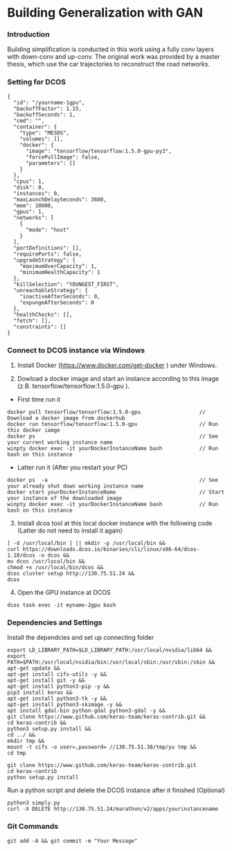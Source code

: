 # Building Generalization with GAN

### Introduction

Building simplification is conducted in this work using a fully conv layers with down-conv and up-conv. The original work was provided by a master thesis, which use the car trajectories to reconstruct the road networks.


### Setting for DCOS
```
{
  "id": "/yourname-1gpu",
  "backoffFactor": 1.15,
  "backoffSeconds": 1,
  "cmd": "",
  "container": {
    "type": "MESOS",
    "volumes": [],
    "docker": {
      "image": "tensorflow/tensorflow:1.5.0-gpu-py3",
      "forcePullImage": false,
      "parameters": []
    }
  },
  "cpus": 1,
  "disk": 0,
  "instances": 0,
  "maxLaunchDelaySeconds": 3600,
  "mem": 10000,
  "gpus": 1,
  "networks": [
    {
      "mode": "host"
    }
  ],
  "portDefinitions": [],
  "requirePorts": false,
  "upgradeStrategy": {
    "maximumOverCapacity": 1,
    "minimumHealthCapacity": 1
  },
  "killSelection": "YOUNGEST_FIRST",
  "unreachableStrategy": {
    "inactiveAfterSeconds": 0,
    "expungeAfterSeconds": 0
  },
  "healthChecks": [],
  "fetch": [],
  "constraints": []
}
```

### Connect to DCOS instance via Windows

1. Install Docker (https://www.docker.com/get-docker ) under Windows.

2. Dowload a docker image and start an instance according to this image (z.B. tensorflow/tensorflow:1.5.0-gpu ).

- First time run it
```
docker pull tensorflow/tensorflow:1.5.0-gpu                   // Download a docker image from dockerhub
docker run tensorflow/tensorflow:1.5.0-gpu                    // Run this docker iamge
docker ps                                                     // See your current working instance name
winpty docker exec -it yourDockerInstanceName bash            // Run bash on this instance
```

- Latter run it (After you restart your PC)
```
docker ps  -a                                                 // See your already shut down working instance name
docker start yourDockerInstanceName                           // Start your instance of the downloaded image
winpty docker exec -it yourDockerInstanceName bash            // Run  bash on this instance
```

3. Install dcos tool at this local docker instance with the following code (Latter do not need to install it again)
```
[ -d /usr/local/bin ] || mkdir -p /usr/local/bin && 
curl https://downloads.dcos.io/binaries/cli/linux/x86-64/dcos-1.10/dcos -o dcos && 
mv dcos /usr/local/bin && 
chmod +x /usr/local/bin/dcos && 
dcos cluster setup http://130.75.51.24 && 
dcos
```
4.  Open the GPU instance at DCOS
```
dcos task exec -it myname-2gpu bash
```



### Dependencies and Settings

Install the dependcies and set up connecting folder
```
export LD_LIBRARY_PATH=$LD_LIBRARY_PATH:/usr/local/nvidia/lib64 &&
export PATH=$PATH:/usr/local/nvidia/bin:/usr/local/sbin:/usr/sbin:/sbin &&
apt-get update &&
apt-get install cifs-utils -y &&
apt-get install git -y &&
apt-get install python3-pip -y &&
pip3 install keras &&
apt-get install python3-tk -y &&
apt-get install python3-skimage -y &&
apt install gdal-bin python-gdal python3-gdal -y &&
git clone https://www.github.com/keras-team/keras-contrib.git &&
cd keras-contrib &&
python3 setup.py install &&
cd ../ &&
mkdir tmp &&
mount -t cifs -o user=,password= //130.75.51.38/tmp/yu tmp &&
cd tmp 

git clone https://www.github.com/keras-team/keras-contrib.git
cd keras-contrib
python setup.py install

```
Run a python script and delete the DCOS instance after it finished (Optional)
```
python3 simply.py
curl -X DELETE http://130.75.51.24/marathon/v2/apps/yourinstancename
```

### Git Commands

```
git add -A && git commit -m "Your Message"
```
